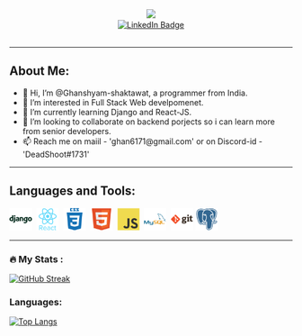 <div id="header" align="center">
  <img src="https://media.giphy.com/media/M9gbBd9nbDrOTu1Mqx/giphy.gif" width="100"/>
  <div id="badges">
  <a href="https://in.linkedin.com/in/ghanshyam-singh-shaktawat-66784717a?trk=people-guest_people_search-card&original_referer=https%3A%2F%2Fwww.linkedin.com%2F">
    <img src="https://img.shields.io/badge/LinkedIn-blue?style=for-the-badge&logo=linkedin&logoColor=white" alt="LinkedIn Badge"/>
    <br>
    <img src="https://komarev.com/ghpvc/?username=ghanshyam-shaktawat&style=flat-square&color=blue" alt=""/>
  </a>
</div>
</div>
<div>
<hr>
<h2>About Me:</h2>
<ul>
<li>👋 Hi, I’m @Ghanshyam-shaktawat, a programmer from India.</li>
<li>👀 I’m interested in Full Stack Web develpomenet.</li>
<li>🌱 I’m currently learning Django and React-JS.</li>
<li>💞️ I’m looking to collaborate on backend porjects so i can learn more from senior developers.</li>
<li>📫 Reach me on maiil - 'ghan6171@gmail.com' or on Discord-id - 'DeadShoot#1731'</li>
</ul>
</div>
<hr>
<div>
<h2>Languages and Tools:</h2>
  <img src="https://github.com/devicons/devicon/blob/master/icons/django/django-plain-wordmark.svg" title="Java" alt="Java" width="40" height="40"/>&nbsp;
  <img src="https://github.com/devicons/devicon/blob/master/icons/react/react-original-wordmark.svg" title="React" alt="React" width="40" height="40"/>&nbsp;
  <img src="https://github.com/devicons/devicon/blob/master/icons/css3/css3-plain-wordmark.svg"  title="CSS3" alt="CSS" width="40" height="40"/>&nbsp;
  <img src="https://github.com/devicons/devicon/blob/master/icons/html5/html5-original.svg" title="HTML5" alt="HTML" width="40" height="40"/>&nbsp;
  <img src="https://github.com/devicons/devicon/blob/master/icons/javascript/javascript-original.svg" title="JavaScript" alt="JavaScript" width="40" height="40"/>&nbsp;
  <img src="https://github.com/devicons/devicon/blob/master/icons/mysql/mysql-original-wordmark.svg" title="MySQL"  alt="MySQL" width="40" height="40"/>&nbsp;
  <img src="https://github.com/devicons/devicon/blob/master/icons/git/git-original-wordmark.svg" title="Git" **alt="Git" width="40" height="40"/>
  <img src="https://github.com/devicons/devicon/blob/master/icons/postgresql/postgresql-plain.svg" title="Postgresql" **alt="Postgresql" width="40" height="40"/>
</div>
<hr>

### :fire: My Stats :
[![GitHub Streak](http://github-readme-streak-stats.herokuapp.com?user=ghanshyam-shaktawat&theme=dark&date_format=M%20j%5B%2C%20Y%5D)](https://git.io/streak-stats)
<br>
### Languages:
[![Top Langs](https://github-readme-stats.vercel.app/api/top-langs/?username=ghanshyam-shaktawat&layout=compact&theme=vision-friendly-dark)](https://github.com/anuraghazra/github-readme-stats)

